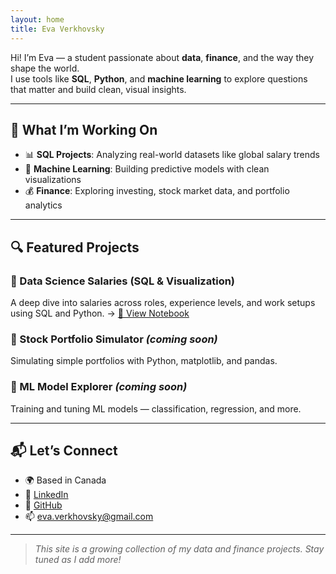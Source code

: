 ```yaml
---
layout: home
title: Eva Verkhovsky
---
```


Hi! I’m Eva — a student passionate about **data**, **finance**, and the way they shape the world.  
I use tools like **SQL**, **Python**, and **machine learning** to explore questions that matter and build clean, visual insights.

---

## 🚀 What I’m Working On

- 📊 **SQL Projects**: Analyzing real-world datasets like global salary trends  
- 🤖 **Machine Learning**: Building predictive models with clean visualizations  
- 💰 **Finance**: Exploring investing, stock market data, and portfolio analytics

---

## 🔍 Featured Projects

### 📁 Data Science Salaries (SQL & Visualization)
A deep dive into salaries across roles, experience levels, and work setups using SQL and Python.
→ [📓 View Notebook](DataScience_Salaries.html)

### 💸 Stock Portfolio Simulator *(coming soon)*
Simulating simple portfolios with Python, matplotlib, and pandas.

### 🧠 ML Model Explorer *(coming soon)*
Training and tuning ML models — classification, regression, and more.

---

## 📬 Let’s Connect

- 🌍 Based in Canada  
- 💼 [LinkedIn](https://www.linkedin.com/in/eva-verkhovsky-601026337/)  
- 🧠 [GitHub](https://github.com/EvaV664)  
- 📫 [eva.verkhovsky@gmail.com](mailto:eva.verkhovsky@gmail.com)

---

> *This site is a growing collection of my data and finance projects. Stay tuned as I add more!*
